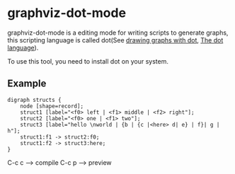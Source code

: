 # graphviz-dot-mode
graphviz-dot-mode is a editing mode for writing scripts to generate graphs, this
scripting language is called dot(See [drawing graphs with dot](http://www.graphviz.org/Documentation/dotguide.pdf), [The dot language](http://www.graphviz.org/doc/info/lang.html)).

To use this tool, you need to install dot on your system.

## Example
```
digraph structs {
	node [shape=record];
	struct1 [label="<f0> left | <f1> middle | <f2> right"];
	struct2 [label="<f0> one | <f1> two"];
	struct3 [label="hello \nworld | {b | {c |<here> d| e} | f}| g | h"];
	struct1:f1 -> struct2:f0;
	struct1:f2 -> struct3:here;
}
```

C-c c --> compile
C-c p --> preview
